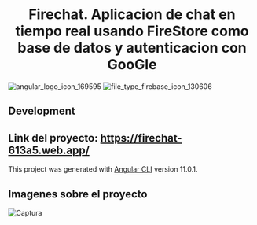 <h1 align="center">Firechat.
Aplicacion de chat en tiempo real usando FireStore como base de datos y autenticacion con GooGle
</h1>

![angular_logo_icon_169595](https://user-images.githubusercontent.com/46203192/113233505-9a66b180-925c-11eb-978c-b5a422f8c9e9.png)    ![file_type_firebase_icon_130606](https://user-images.githubusercontent.com/46203192/113232887-43141180-925b-11eb-910c-b6f5188318c7.png)


## Development 
## Link del proyecto: https://firechat-613a5.web.app/

This project was generated with [Angular CLI](https://github.com/angular/angular-cli) version 11.0.1.

## Imagenes sobre el proyecto 

![Captura](https://user-images.githubusercontent.com/46203192/113233908-7e174480-925d-11eb-98d2-a75ae77e0448.PNG)

